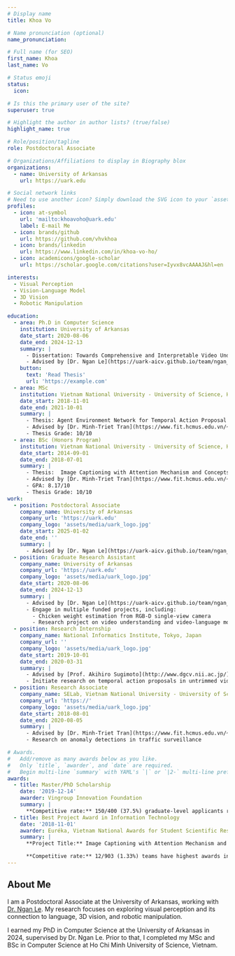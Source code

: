 ```yaml
---
# Display name
title: Khoa Vo

# Name pronunciation (optional)
name_pronunciation:

# Full name (for SEO)
first_name: Khoa
last_name: Vo

# Status emoji
status:
  icon: 

# Is this the primary user of the site?
superuser: true

# Highlight the author in author lists? (true/false)
highlight_name: true

# Role/position/tagline
role: Postdoctoral Associate

# Organizations/Affiliations to display in Biography blox
organizations:
  - name: University of Arkansas
    url: https://uark.edu

# Social network links
# Need to use another icon? Simply download the SVG icon to your `assets/media/icons/` folder.
profiles:
  - icon: at-symbol
    url: 'mailto:khoavoho@uark.edu'
    label: E-mail Me
  - icon: brands/github
    url: https://github.com/vhvkhoa
  - icon: brands/linkedin
    url: https://www.linkedin.com/in/khoa-vo-ho/
  - icon: academicons/google-scholar
    url: https://scholar.google.com/citations?user=Iyvx8vcAAAAJ&hl=en

interests:
  - Visual Perception
  - Vision-Language Model
  - 3D Vision
  - Robotic Manipulation

education:
  - area: Ph.D in Computer Science
    institution: University of Arkansas
    date_start: 2020-08-06
    date_end: 2024-12-13
    summary: |
      - Dissertation: Towards Comprehensive and Interpretable Video Understanding
      - Advised by [Dr. Ngan Le](https://uark-aicv.github.io/team/ngan_le)
    button:
      text: 'Read Thesis'
      url: 'https://example.com'
  - area: MSc
    institution: Vietnam National University - University of Science, Ho Chi Minh
    date_start: 2018-11-01
    date_end: 2021-10-01
    summary: |
      - Thesis: Agent Environment Network for Temporal Action Proposal Generation
      - Advised by [Dr. Minh-Triet Tran](https://www.fit.hcmus.edu.vn/~tmtriet/)
      - Thesis Grade: 10/10
  - area: BSc (Honors Program)
    institution: Vietnam National University - University of Science, Ho Chi Minh
    date_start: 2014-09-01
    date_end: 2018-07-01
    summary: |
      - Thesis:  Image Captioning with Attention Mechanism and Concepts Augmentation
      - Advised by [Dr. Minh-Triet Tran](https://www.fit.hcmus.edu.vn/~tmtriet/)
      - GPA: 8.17/10
      - Thesis Grade: 10/10
work:
  - position: Postdoctoral Associate
    company_name: University of Arkansas
    company_url: 'https://uark.edu'
    company_logo: 'assets/media/uark_logo.jpg'
    date_start: 2025-01-02
    date_end: ''
    summary: |
      - Advised by [Dr. Ngan Le](https://uark-aicv.github.io/team/ngan_le)
  - position: Graduate Research Assistant
    company_name: University of Arkansas
    company_url: 'https://uark.edu'
    company_logo: 'assets/media/uark_logo.jpg'
    date_start: 2020-08-06
    date_end: 2024-12-13
    summary: |
      - Advised by [Dr. Ngan Le](https://uark-aicv.github.io/team/ngan_le)
      - Engage in multiple funded projects, including:
        - Chicken weight estimation from RGB-D single-view camera
        - Research project on video understanding and video-language models
  - position: Research Internship
    company_name: National Informatics Institute, Tokyo, Japan
    company_url: ''
    company_logo: 'assets/media/uark_logo.jpg'
    date_start: 2019-10-01
    date_end: 2020-03-31
    summary: |
      - Advised by [Prof. Akihiro Sugimoto](http://www.dgcv.nii.ac.jp/)
      - Initiate research on temporal action proposals in untrimmed videos
  - position: Research Associate
    company_name: SELab, Vietnam National University - University of Science, Ho Chi Minh
    company_url: 'https://'
    company_logo: 'assets/media/uark_logo.jpg'
    date_start: 2018-08-01
    date_end: 2020-08-05
    summary: |
      - Advised by [Dr. Minh-Triet Tran](https://www.fit.hcmus.edu.vn/~tmtriet/)
      - Research on anomaly detections in traffic surveillance

# Awards.
#   Add/remove as many awards below as you like.
#   Only `title`, `awarder`, and `date` are required.
#   Begin multi-line `summary` with YAML's `|` or `|2-` multi-line prefix and indent 2 spaces below.
awards:
  - title: Master/PhD Scholarship
    date: '2019-12-14'
    awarder: Vingroup Innovation Foundation
    summary: |
      **Competitive rate:** 150/400 (37.5%) graduate-level applicants receive scholarships
  - title: Best Project Award in Information Technology
    date: '2018-11-01'
    awarder: Euréka, Vietnam National Awards for Student Scientific Research
    summary: |
      **Project Title:** Image Captioning with Attention Mechanism and Augmenting Concepts

      **Competitive rate:** 12/903 (1.33%) teams have highest awards in 12 categories
---
```


## About Me

I am a Postdoctoral Associate at the University of Arkansas, working with [Dr. Ngan Le](https://uark-aicv.github.io/team/ngan_le). My research focuses on exploring visual perception and its connection to language, 3D vision, and robotic manipulation.

I earned my PhD in Computer Science at the University of Arkansas in 2024, supervised by Dr. Ngan Le. Prior to that, I completed my MSc and BSc in Computer Science at Ho Chi Minh University of Science, Vietnam.
